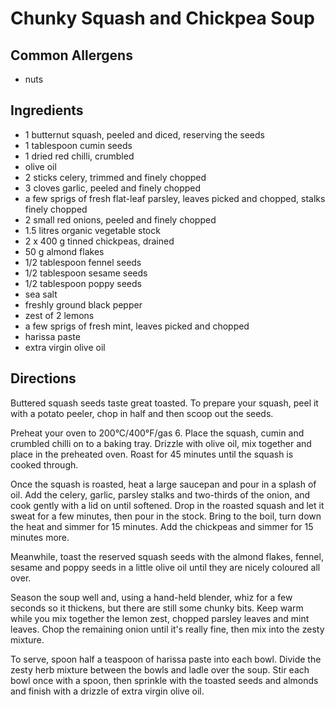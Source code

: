 # Chunky Squash and Chickpea Soup

## Common Allergens
* nuts

## Ingredients
* 1 butternut squash, peeled and diced, reserving the seeds
* 1 tablespoon cumin seeds
* 1 dried red chilli, crumbled
* olive oil
* 2 sticks celery, trimmed and finely chopped
* 3 cloves garlic, peeled and finely chopped
* a few sprigs of fresh flat-leaf parsley, leaves picked and chopped, stalks finely chopped
* 2 small red onions, peeled and finely chopped
* 1.5 litres organic vegetable stock
* 2 x 400 g tinned chickpeas, drained
* 50 g almond flakes
* 1/2 tablespoon fennel seeds
* 1/2 tablespoon sesame seeds
* 1/2 tablespoon poppy seeds
* sea salt
* freshly ground black pepper
* zest of 2 lemons
* a few sprigs of fresh mint, leaves picked and chopped
* harissa paste
* extra virgin olive oil

## Directions
Buttered squash seeds taste great toasted. To prepare your squash, peel it with a potato peeler, chop in half and then scoop out the seeds.

Preheat your oven to 200°C/400°F/gas 6. Place the squash, cumin and crumbled chilli on to a baking tray. Drizzle with olive oil, mix together and place in the preheated oven. Roast for 45 minutes until the squash is cooked through.

Once the squash is roasted, heat a large saucepan and pour in a splash of oil. Add the celery, garlic, parsley stalks and two-thirds of the onion, and cook gently with a lid on until softened. Drop in the roasted squash and let it sweat for a few minutes, then pour in the stock. Bring to the boil, turn down the heat and simmer for 15 minutes. Add the chickpeas and simmer for 15 minutes more.

Meanwhile, toast the reserved squash seeds with the almond flakes, fennel, sesame and poppy seeds in a little olive oil until they are nicely coloured all over.

Season the soup well and, using a hand-held blender, whiz for a few seconds so it thickens, but there are still some chunky bits. Keep warm while you mix together the lemon zest, chopped parsley leaves and mint leaves. Chop the remaining onion until it's really fine, then mix into the zesty mixture.

To serve, spoon half a teaspoon of harissa paste into each bowl. Divide the zesty herb mixture between the bowls and ladle over the soup. Stir each bowl once with a spoon, then sprinkle with the toasted seeds and almonds and finish with a drizzle of extra virgin olive oil.
